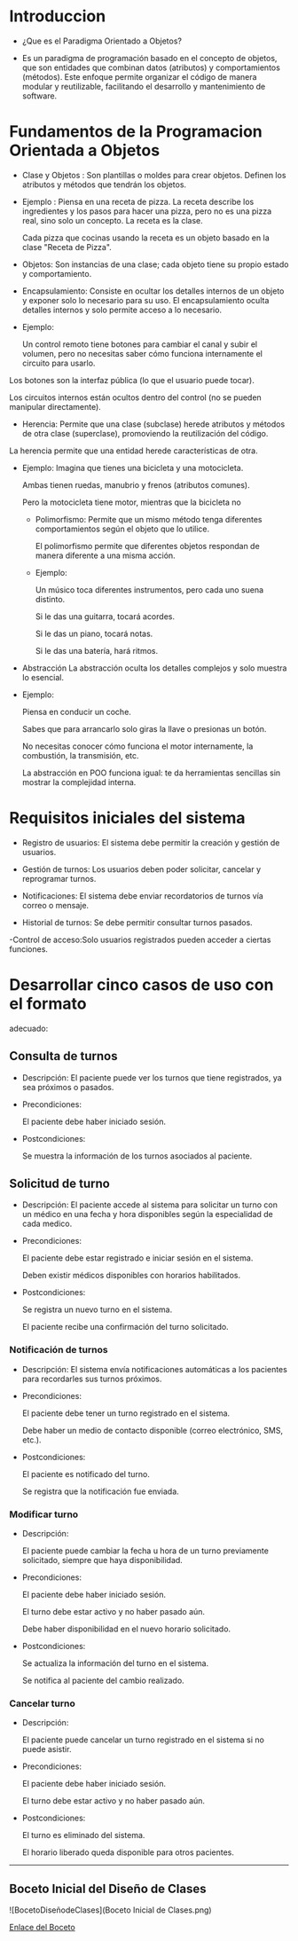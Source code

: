 # Introduccion 

 - ¿Que es el Paradigma Orientado a Objetos?

 -  Es un paradigma de programación basado en el concepto de objetos, que son entidades que combinan datos 
    (atributos) y comportamientos (métodos). Este enfoque permite organizar el código de manera modular y 
    reutilizable, facilitando el desarrollo y mantenimiento de software.


# Fundamentos de la Programacion Orientada a Objetos 

 - Clase y Objetos : Son plantillas o moldes para crear objetos. Definen los atributos y métodos que tendrán los 
                    objetos.
 
 - Ejemplo : Piensa en una receta de pizza. La receta describe los ingredientes y los pasos para hacer una pizza, 
   pero no es una pizza real, sino solo un concepto.
   La receta es la clase.

    Cada pizza que cocinas usando la receta es un objeto basado en la clase "Receta de Pizza".


  - Objetos: Son instancias de una clase; cada objeto tiene su propio estado y comportamiento.

 
  - Encapsulamiento: Consiste en ocultar los detalles internos de un objeto y exponer solo lo necesario para su uso.
  El encapsulamiento oculta detalles internos y solo permite acceso a lo necesario.

  - Ejemplo:

     Un control remoto tiene botones para cambiar el canal y subir el volumen, pero no necesitas saber cómo funciona 
    internamente el circuito para usarlo.

  Los botones son la interfaz pública (lo que el usuario puede tocar).

  Los circuitos internos están ocultos dentro del control (no se pueden manipular directamente).


- Herencia: 
  Permite que una clase (subclase) herede atributos y métodos de otra clase (superclase), promoviendo la 
  reutilización del código.

La herencia permite que una entidad herede características de otra.

- Ejemplo:
   Imagina que tienes una bicicleta y una motocicleta.

    Ambas tienen ruedas, manubrio y frenos (atributos comunes).

    Pero la motocicleta tiene motor, mientras que la bicicleta no

  - Polimorfismo: Permite que un mismo método tenga diferentes comportamientos según el objeto que lo utilice.

    El polimorfismo permite que diferentes objetos respondan de manera diferente a una misma acción.

  - Ejemplo:

    Un músico toca diferentes instrumentos, pero cada uno suena distinto.

    Si le das una guitarra, tocará acordes.

    Si le das un piano, tocará notas.

    Si le das una batería, hará ritmos.

- Abstracción
  La abstracción oculta los detalles complejos y solo muestra lo esencial.

- Ejemplo:  

    Piensa en conducir un coche.

    Sabes que para arrancarlo solo giras la llave o presionas un botón.

    No necesitas conocer cómo funciona el motor internamente, la combustión, la transmisión, etc.

    La abstracción en POO funciona igual: te da herramientas sencillas sin mostrar la complejidad interna.


# Requisitos iniciales del sistema

- Registro de usuarios: El sistema debe permitir la creación y gestión de usuarios.

- Gestión de turnos: Los usuarios deben poder solicitar, cancelar y reprogramar turnos.

- Notificaciones: El sistema debe enviar recordatorios de turnos vía correo o mensaje.

- Historial de turnos: Se debe permitir consultar turnos pasados.

-Control de acceso:Solo usuarios registrados pueden acceder a ciertas funciones.


# Desarrollar cinco casos de uso con el formato
  adecuado:
  
  
## Consulta de turnos

-  Descripción:
   El paciente puede ver los turnos que tiene registrados, ya sea próximos o pasados.

-  Precondiciones:

   El paciente debe haber iniciado sesión.

- Postcondiciones:

   Se muestra la información de los turnos asociados al paciente.


## Solicitud de turno


- Descripción:
  El paciente accede al sistema para solicitar un turno con un médico en una fecha y hora disponibles según la 
  especialidad de cada medico.

- Precondiciones:

  El paciente debe estar registrado e iniciar sesión en el sistema.

  Deben existir médicos disponibles con horarios habilitados.

- Postcondiciones:

  Se registra un nuevo turno en el sistema.

  El paciente recibe una confirmación del turno solicitado.


### Notificación de turnos


- Descripción:
  El sistema envía notificaciones automáticas a los pacientes para recordarles sus turnos próximos.

- Precondiciones:

  El paciente debe tener un turno registrado en el sistema.

  Debe haber un medio de contacto disponible (correo electrónico, SMS, etc.).

- Postcondiciones:

  El paciente es notificado del turno.

  Se registra que la notificación fue enviada.
 
### Modificar turno

- Descripción:

  El paciente puede cambiar la fecha u hora de un turno previamente solicitado, siempre que haya disponibilidad.

- Precondiciones:

  El paciente debe haber iniciado sesión.

  El turno debe estar activo y no haber pasado aún.

  Debe haber disponibilidad en el nuevo horario solicitado.

- Postcondiciones:

  Se actualiza la información del turno en el sistema.

  Se notifica al paciente del cambio realizado.

### Cancelar turno

- Descripción:

  El paciente puede cancelar un turno registrado en el sistema si no puede asistir.

- Precondiciones:

  El paciente debe haber iniciado sesión.

  El turno debe estar activo y no haber pasado aún.

- Postcondiciones:

  El turno es eliminado del sistema.

  El horario liberado queda disponible para otros pacientes.



---

## Boceto Inicial del Diseño de Clases

![BocetoDiseñodeClases](Boceto Inicial de Clases.png)

[Enlace del Boceto]([https://drive.google.com/file/d/1SlO7HctTub8Lo6XmJcWPBYab94fEVdOa/view?usp=sharing](https://drive.google.com/drive/folders/1n4uqk2LVsMg0_DCwhau6GO2h1L_wEqLW?hl=es))

